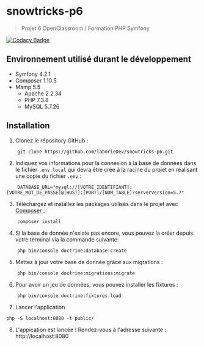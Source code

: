 # snowtricks-p6

> Projet 6 OpenClassroom / Formation PHP Symfony

[![Codacy Badge](https://app.codacy.com/project/badge/Grade/8cac9a8d35c442cb907ad68d27852d4e)](https://www.codacy.com/gh/laborieDev/snowtricks-p6/dashboard?utm_source=github.com&amp;utm_medium=referral&amp;utm_content=laborieDev/snowtricks-p6&amp;utm_campaign=Badge_Grade)

## Environnement utilisé durant le développement
* Symfony 4.2.1
* Composer 1.10.5
* Mamp 5.5
    * Apache 2.2.34
    * PHP 7.3.8
    * MySQL 5.7.26


## Installation
1. Clonez le répository GitHub :
```
    git clone https://github.com/laborieDev/snowtricks-p6.git
```

2. Indiquez vos informations pour la connexion à la base de données dans le fichier `.env.local` qui devra être crée à la racine du projet en réalisant une copie du fichier `.env` :
```
    DATABASE_URL="mysql://[VOTRE_IDENTIFIANT]:[VOTRE_MOT_DE_PASSE]@[HOST]:[PORT]/[NOM_TABLE]?serverVersion=5.7"	
```

3. Téléchargez et installez les packages utilisés dans le projet avec [Composer](https://getcomposer.org/download/) :
```
    composer install
```

4. Si la base de donnée n'existe pas encore, vous pouvez la créer depuis votre terminal via la commande suivante:
```
    php bin/console doctrine:database:create
```

5. Mettez à jour votre base de donnée grâce aux migrations :
```
    php bin/console doctrine:migrations:migrate
```

6. Pour avoir un jeu de données, vous pouvez installer les fixtures :
```
    php bin/console doctrine:fixtures:load
```

7. Lancer l'application 
```
php -S localhost:8080 -t public/
```

8. L'appication est lancée ! Rendez-vous à l'adresse suivante : http://localhost:8080